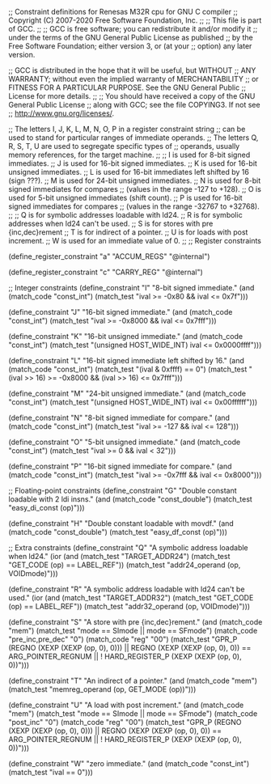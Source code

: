 ;; Constraint definitions for Renesas M32R cpu for GNU C compiler
;; Copyright (C) 2007-2020 Free Software Foundation, Inc.
;;
;; This file is part of GCC.
;;
;; GCC is free software; you can redistribute it and/or modify it
;; under the terms of the GNU General Public License as published
;; by the Free Software Foundation; either version 3, or (at your
;; option) any later version.

;; GCC is distributed in the hope that it will be useful, but WITHOUT
;; ANY WARRANTY; without even the implied warranty of MERCHANTABILITY
;; or FITNESS FOR A PARTICULAR PURPOSE.  See the GNU General Public
;; License for more details.
;;
;; You should have received a copy of the GNU General Public License
;; along with GCC; see the file COPYING3.  If not see
;; <http://www.gnu.org/licenses/>.


;; The letters I, J, K, L, M, N, O, P in a register constraint string
;; can be used to stand for particular ranges of immediate operands.
;; The letters Q, R, S, T, U are used to segregate specific types of
;; operands, usually memory references, for the target machine.
;;
;; I is used for 8-bit signed immediates.
;; J is used for 16-bit signed immediates.
;; K is used for 16-bit unsigned immediates.
;; L is used for 16-bit immediates left shifted by 16 (sign ???).
;; M is used for 24-bit unsigned immediates.
;; N is used for 8-bit signed immediates for compares
;;   (values in the range -127 to +128).
;; O is used for 5-bit unsigned immediates (shift count).
;; P is used for 16-bit signed immediates for compares
;;     (values in the range -32767 to +32768).
;;
;; Q is for symbolic addresses loadable with ld24.
;; R is for symbolic addresses when ld24 can't be used.
;; S is for stores with pre {inc,dec}rement
;; T is for indirect of a pointer.
;; U is for loads with post increment.
;; W is used for an immediate value of 0.
;;
;; Register constraints

(define_register_constraint "a" "ACCUM_REGS"
  "@internal")

(define_register_constraint "c" "CARRY_REG"
  "@internal")

;; Integer constraints
(define_constraint "I"
  "8-bit signed immediate."
  (and (match_code "const_int")
       (match_test "ival >= -0x80 && ival <= 0x7f")))

(define_constraint "J"
  "16-bit signed immediate."
  (and (match_code "const_int")
       (match_test "ival >= -0x8000 && ival <= 0x7fff")))

(define_constraint "K"
  "16-bit unsigned immediate."
  (and (match_code "const_int")
       (match_test "(unsigned HOST_WIDE_INT) ival <= 0x0000ffff")))

(define_constraint "L"
  "16-bit signed immediate left shifted by 16."
  (and (match_code "const_int")
       (match_test "(ival & 0xffff) == 0")
       (match_test "(ival >> 16) >= -0x8000 && (ival >> 16) <= 0x7fff")))

(define_constraint "M"
  "24-bit unsigned immediate."
  (and (match_code "const_int")
       (match_test "(unsigned HOST_WIDE_INT) ival <= 0x00ffffff")))

(define_constraint "N"
  "8-bit signed immediate for compare."
  (and (match_code "const_int")
       (match_test "ival >= -127 && ival <= 128")))

(define_constraint "O"
  "5-bit unsigned immediate."
  (and (match_code "const_int")
       (match_test "ival >= 0 && ival < 32")))

(define_constraint "P"
  "16-bit signed immediate for compare."
  (and (match_code "const_int")
       (match_test "ival >= -0x7fff && ival <= 0x8000")))

;; Floating-point constraints
(define_constraint "G"
  "Double constant loadable with 2 ldi insns."
  (and (match_code "const_double")
       (match_test "easy_di_const (op)")))

(define_constraint "H"
  "Double constant loadable with movdf."
  (and (match_code "const_double")
       (match_test "easy_df_const (op)")))

;; Extra constraints
(define_constraint "Q"
  "A symbolic address loadable when ld24."
  (ior (and (match_test "TARGET_ADDR24")
	    (match_test "GET_CODE (op) == LABEL_REF"))
       (match_test "addr24_operand (op, VOIDmode)")))

(define_constraint "R"
  "A symbolic address loadable with ld24 can't be used."
  (ior (and (match_test "TARGET_ADDR32")
	    (match_test "GET_CODE (op) == LABEL_REF"))
       (match_test "addr32_operand (op, VOIDmode)")))

(define_constraint "S"
  "A store with pre {inc,dec}rement."
  (and (match_code "mem")
       (match_test "mode == SImode || mode == SFmode")
       (match_code "pre_inc,pre_dec" "0")
       (match_code "reg" "00")
       (match_test "GPR_P (REGNO (XEXP (XEXP (op, 0), 0)))
		    || REGNO (XEXP (XEXP (op, 0), 0)) == ARG_POINTER_REGNUM
		    || ! HARD_REGISTER_P (XEXP (XEXP (op, 0), 0))")))

(define_constraint "T"
  "An indirect of a pointer."
  (and (match_code "mem")
       (match_test "memreg_operand (op, GET_MODE (op))")))

(define_constraint "U"
  "A load with post increment."
  (and (match_code "mem")
       (match_test "mode == SImode || mode == SFmode")
       (match_code "post_inc" "0")
       (match_code "reg" "00")
       (match_test "GPR_P (REGNO (XEXP (XEXP (op, 0), 0)))
		    || REGNO (XEXP (XEXP (op, 0), 0)) == ARG_POINTER_REGNUM
		    || ! HARD_REGISTER_P (XEXP (XEXP (op, 0), 0))")))

(define_constraint "W"
  "zero immediate."
  (and (match_code "const_int")
       (match_test "ival == 0")))

